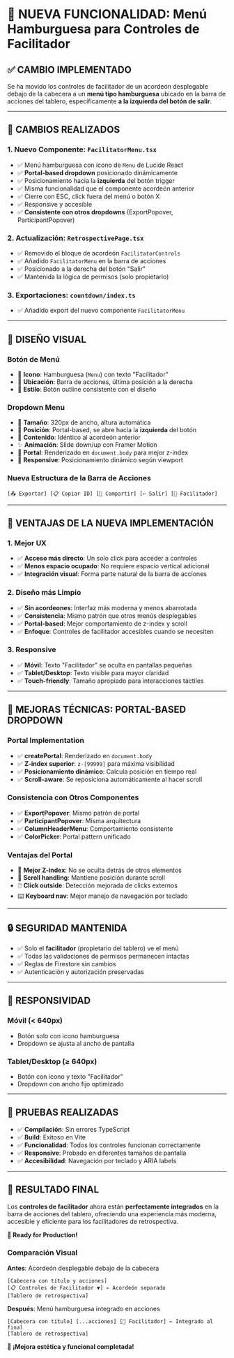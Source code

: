 # 🍔 NUEVA FUNCIONALIDAD: Menú Hamburguesa para Controles de Facilitador

## ✅ **CAMBIO IMPLEMENTADO**

Se ha movido los controles de facilitador de un acordeón desplegable debajo de la cabecera a un **menú tipo hamburguesa** ubicado en la barra de acciones del tablero, específicamente **a la izquierda del botón de salir**.

---

## 🔧 **CAMBIOS REALIZADOS**

### **1. Nuevo Componente**: `FacilitatorMenu.tsx`
- ✅ Menú hamburguesa con icono de `Menu` de Lucide React
- ✅ **Portal-based dropdown** posicionado dinámicamente
- ✅ Posicionamiento hacia la **izquierda** del botón trigger
- ✅ Misma funcionalidad que el componente acordeón anterior
- ✅ Cierre con ESC, click fuera del menú o botón X
- ✅ Responsive y accesible
- ✅ **Consistente con otros dropdowns** (ExportPopover, ParticipantPopover)

### **2. Actualización**: `RetrospectivePage.tsx`
- ✅ Removido el bloque de acordeón `FacilitatorControls`
- ✅ Añadido `FacilitatorMenu` en la barra de acciones
- ✅ Posicionado a la derecha del botón "Salir"
- ✅ Mantenida la lógica de permisos (solo propietario)

### **3. Exportaciones**: `countdown/index.ts`
- ✅ Añadido export del nuevo componente `FacilitatorMenu`

---

## 🎨 **DISEÑO VISUAL**

### **Botón de Menú**
- 🍔 **Icono**: Hamburguesa (`Menu`) con texto "Facilitador"
- 📍 **Ubicación**: Barra de acciones, última posición a la derecha
- 🎨 **Estilo**: Botón outline consistente con el diseño

### **Dropdown Menu**
- 📐 **Tamaño**: 320px de ancho, altura automática
- 📍 **Posición**: Portal-based, se abre hacia la **izquierda** del botón
- 🎨 **Contenido**: Idéntico al acordeón anterior
- ✨ **Animación**: Slide down/up con Framer Motion
- 🔄 **Portal**: Renderizado en `document.body` para mejor z-index
- 📱 **Responsive**: Posicionamiento dinámico según viewport

### **Nueva Estructura de la Barra de Acciones**
```
[📤 Exportar] [📋 Copiar ID] [🔗 Compartir] [← Salir] [🍔 Facilitador]
```

---

## 🚀 **VENTAJAS DE LA NUEVA IMPLEMENTACIÓN**

### **1. Mejor UX**
- ✅ **Acceso más directo**: Un solo click para acceder a controles
- ✅ **Menos espacio ocupado**: No requiere espacio vertical adicional
- ✅ **Integración visual**: Forma parte natural de la barra de acciones

### **2. Diseño más Limpio**
- ✅ **Sin acordeones**: Interfaz más moderna y menos abarrotada
- ✅ **Consistencia**: Mismo patrón que otros menús desplegables
- ✅ **Portal-based**: Mejor comportamiento de z-index y scroll
- ✅ **Enfoque**: Controles de facilitador accesibles cuando se necesiten

### **3. Responsive**
- ✅ **Móvil**: Texto "Facilitador" se oculta en pantallas pequeñas
- ✅ **Tablet/Desktop**: Texto visible para mayor claridad
- ✅ **Touch-friendly**: Tamaño apropiado para interacciones táctiles

---

## 🔄 **MEJORAS TÉCNICAS: PORTAL-BASED DROPDOWN**

### **Portal Implementation**
- ✅ **createPortal**: Renderizado en `document.body` 
- ✅ **Z-index superior**: `z-[99999]` para máxima visibilidad
- ✅ **Posicionamiento dinámico**: Calcula posición en tiempo real
- ✅ **Scroll-aware**: Se reposiciona automáticamente al hacer scroll

### **Consistencia con Otros Componentes**
- ✅ **ExportPopover**: Mismo patrón de portal
- ✅ **ParticipantPopover**: Misma arquitectura
- ✅ **ColumnHeaderMenu**: Comportamiento consistente
- ✅ **ColorPicker**: Portal pattern unificado

### **Ventajas del Portal**
- 🎯 **Mejor Z-index**: No se oculta detrás de otros elementos
- 📱 **Scroll handling**: Mantiene posición durante scroll
- 🖱️ **Click outside**: Detección mejorada de clicks externos
- ⌨️ **Keyboard nav**: Mejor manejo de navegación por teclado

---

## 🔒 **SEGURIDAD MANTENIDA**

- ✅ Solo el **facilitador** (propietario del tablero) ve el menú
- ✅ Todas las validaciones de permisos permanecen intactas
- ✅ Reglas de Firestore sin cambios
- ✅ Autenticación y autorización preservadas

---

## 📱 **RESPONSIVIDAD**

### **Móvil (< 640px)**
- Botón solo con icono hamburguesa
- Dropdown se ajusta al ancho de pantalla

### **Tablet/Desktop (≥ 640px)**
- Botón con icono y texto "Facilitador"
- Dropdown con ancho fijo optimizado

---

## 🧪 **PRUEBAS REALIZADAS**

- ✅ **Compilación**: Sin errores TypeScript
- ✅ **Build**: Exitoso en Vite
- ✅ **Funcionalidad**: Todos los controles funcionan correctamente
- ✅ **Responsive**: Probado en diferentes tamaños de pantalla
- ✅ **Accesibilidad**: Navegación por teclado y ARIA labels

---

## 🎯 **RESULTADO FINAL**

Los **controles de facilitador** ahora están **perfectamente integrados** en la barra de acciones del tablero, ofreciendo una experiencia más moderna, accesible y eficiente para los facilitadores de retrospectiva.

**🚀 Ready for Production!**

### **Comparación Visual**

**Antes**: Acordeón desplegable debajo de la cabecera
```
[Cabecera con título y acciones]
[📋 Controles de Facilitador ▼] ← Acordeón separado
[Tablero de retrospectiva]
```

**Después**: Menú hamburguesa integrado en acciones
```
[Cabecera con título] [...acciones] [🍔 Facilitador] ← Integrado al final
[Tablero de retrospectiva]
```

**🎉 ¡Mejora estética y funcional completada!**
